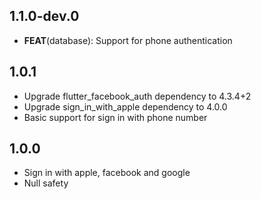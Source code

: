 ## 1.1.0-dev.0

 - **FEAT**(database): Support for phone authentication


## 1.0.1

* Upgrade flutter_facebook_auth dependency to 4.3.4+2
* Upgrade sign_in_with_apple dependency to 4.0.0
* Basic support for sign in with phone number

## 1.0.0

* Sign in with apple, facebook and google
* Null safety

